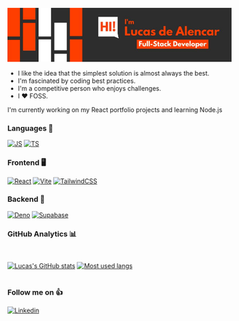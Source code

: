 ![Hi! I'm Lucas de Alencar](./profile_header.jpg)

- I like the idea that the simplest solution is almost always the best.
- I'm fascinated by coding best practices.
- I'm a competitive person who enjoys challenges.
- I ❤️ FOSS.

I'm currently working on my React portfolio projects and learning Node.js

### Languages 📓

[![JS](https://skillicons.dev/icons?i=js)](https://www.javascript.com/)
[![TS](https://skillicons.dev/icons?i=ts)](https://www.typescriptlang.org/)

### Frontend 🖥️

[![React](https://skillicons.dev/icons?i=react)](https://reactjs.org/)
[![Vite](https://skillicons.dev/icons?i=vite)](https://vitejs.dev/)
[![TailwindCSS](https://skillicons.dev/icons?i=tailwind)](https://tailwindcss.com/)

### Backend 💽

[![Deno](https://skillicons.dev/icons?i=deno)](https://deno.land/)
[![Supabase](https://skillicons.dev/icons?i=supabase)](https://supabase.com/)

### GitHub Analytics 📊

<br>

[![Lucas's GitHub stats](https://github-readme-stats.vercel.app/api?username=Lucas-AVS&show_icons=true&bg_color=2E2D2D&text_color=FFFFFF&title_color=FE3D00&icon_color=FE3D00&border_color=FE3D00)](https://github.com/Lucas-AVS)
[![Most used langs](https://github-readme-stats.vercel.app/api/top-langs?username=Lucas-AVS&layout=compact&n&langs_count=8&bg_color=2E2D2D&text_color=FFFFFF&title_color=FE3D00&icon_color=FE3D00&border_color=FE3D00)](https://github.com/Lucas-AVS) 
<br>
<br>

### Follow me on 👍

[![Linkedin](https://skillicons.dev/icons?i=linkedin)](https://www.linkedin.com/in/lucas-avs/)
